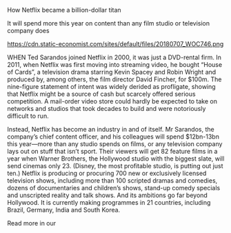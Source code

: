 How Netflix became a billion-dollar titan

It will spend more this year on content than any film studio or television company does

https://cdn.static-economist.com/sites/default/files/20180707_WOC746.png

WHEN Ted Sarandos joined Netflix in 2000, it was just a DVD-rental firm. In 2011, when Netflix was first moving into streaming video, he bought “House of Cards”, a television drama starring Kevin Spacey and Robin Wright and produced by, among others, the film director David Fincher, for $100m. The nine-figure statement of intent was widely derided as profligate, showing that Netflix might be a source of cash but scarcely offered serious competition. A mail-order video store could hardly be expected to take on networks and studios that took decades to build and were notoriously difficult to run.

Instead, Netflix has become an industry in and of itself. Mr Sarandos, the company’s chief content officer, and his colleagues will spend $12bn-13bn this year—more than any studio spends on films, or any television company lays out on stuff that isn’t sport. Their viewers will get 82 feature films in a year when Warner Brothers, the Hollywood studio with the biggest slate, will send cinemas only 23. (Disney, the most profitable studio, is putting out just ten.) Netflix is producing or procuring 700 new or exclusively licensed television shows, including more than 100 scripted dramas and comedies, dozens of documentaries and children’s shows, stand-up comedy specials and unscripted reality and talk shows. And its ambitions go far beyond Hollywood. It is currently making programmes in 21 countries, including Brazil, Germany, India and South Korea.

Read more in our 